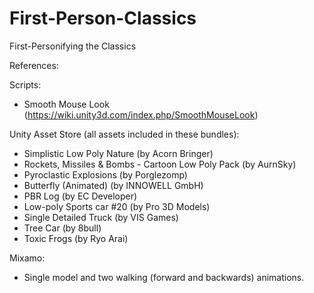 # First-Person-Classics
First-Personifying the Classics


References:

Scripts:
- Smooth Mouse Look (https://wiki.unity3d.com/index.php/SmoothMouseLook)

Unity Asset Store (all assets included in these bundles):

- Simplistic Low Poly Nature (by Acorn Bringer)
- Rockets, Missiles & Bombs - Cartoon Low Poly Pack (by AurnSky)
- Pyroclastic Explosions (by Porglezomp)
- Butterfly (Animated) (by INNOWELL GmbH)
- PBR Log (by EC Developer)
- Low-poly Sports car #20 (by Pro 3D Models)
- Single Detailed Truck (by VIS Games)
- Tree Car (by 8bull)
- Toxic Frogs (by Ryo Arai)

Mixamo:

- Single model and two walking (forward and backwards) animations.

